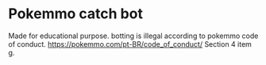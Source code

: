 # Pokemmo catch bot
Made for educational purpose. botting is illegal according to pokemmo code of conduct.
https://pokemmo.com/pt-BR/code_of_conduct/ Section 4 item g.
